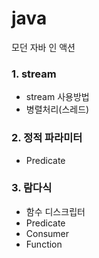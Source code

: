 # java
모던 자바 인 액션

### 1. stream
- stream 사용방법
- 병렬처리(스레드)
### 2. 정적 파라미터
- Predicate
### 3. 람다식
- 함수 디스크립터
- Predicate
- Consumer
- Function